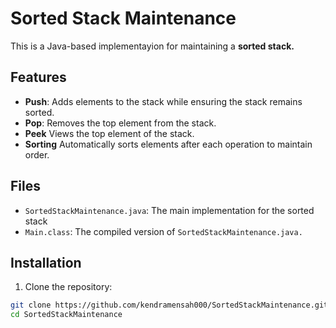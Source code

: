 # Sorted Stack Maintenance 

This is a Java-based implementayion for maintaining a **sorted stack.** 

## Features 

- **Push**: Adds elements to the stack while ensuring the stack remains sorted. 
- **Pop**: Removes the top element from the stack. 
- **Peek** Views the top element of the stack. 
- **Sorting** Automatically sorts elements after each operation to maintain order. 

## Files 
- `SortedStackMaintenance.java`: The main implementation for the sorted stack
- `Main.class`: The compiled version of `SortedStackMaintenance.java.`

## Installation 
1. Clone the repository: 
```bash 
git clone https://github.com/kendramensah000/SortedStackMaintenance.git
cd SortedStackMaintenance

